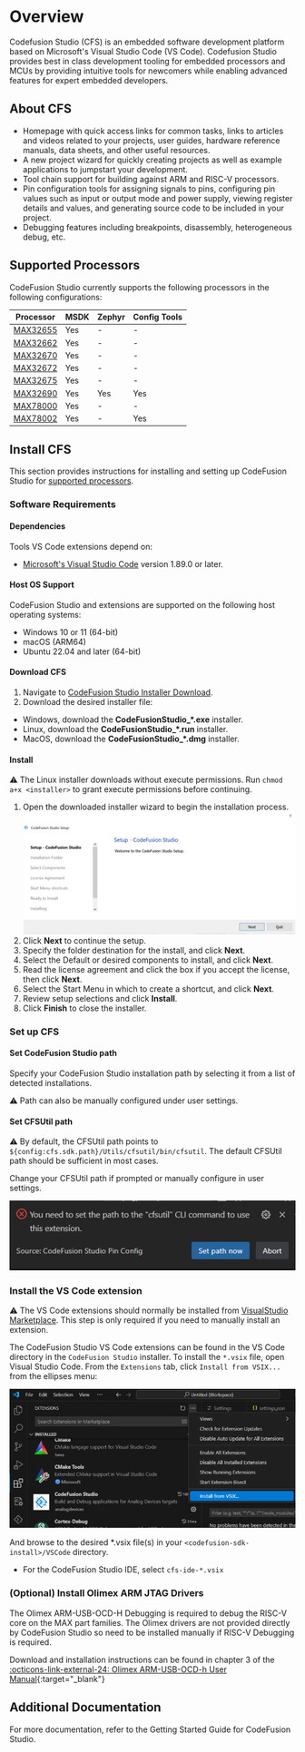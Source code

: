 # Overview

Codefusion Studio (CFS) is an embedded software development platform based on Microsoft's Visual Studio Code (VS Code). Codefusion Studio provides best in class development tooling for embedded processors and MCUs by providing intuitive tools for newcomers while enabling advanced features for expert embedded developers.

## About CFS

- Homepage with quick access links for common tasks, links to articles and videos related to your projects, user guides, hardware reference manuals, data sheets, and other useful resources.
- A new project wizard for quickly creating projects as well as example applications to jumpstart your development.
- Tool chain support for building against ARM and RISC-V processors.
- Pin configuration tools for assigning signals to pins, configuring pin values such as input or output mode and power supply, viewing register details and values, and generating source code to be included in your project.
- Debugging features including breakpoints, disassembly, heterogeneous debug, etc.

## Supported Processors

CodeFusion Studio currently supports the following processors in the following configurations:

| Processor                                                    | MSDK | Zephyr | Config Tools |
| ------------------------------------------------------------ | ---- | ------ | ------------ |
| [MAX32655](https://www.analog.com/en/products/MAX32655.html) | Yes  | -      | -            |
| [MAX32662](https://www.analog.com/en/products/MAX32662.html) | Yes  | -      | -            |
| [MAX32670](https://www.analog.com/en/products/MAX32670.html) | Yes  | -      | -            |
| [MAX32672](https://www.analog.com/en/products/MAX32672.html) | Yes  | -      | -            |
| [MAX32675](https://www.analog.com/en/products/MAX32675.html) | Yes  | -      | -            |
| [MAX32690](https://www.analog.com/en/products/MAX32690.html) | Yes  | Yes    | Yes          |
| [MAX78000](https://www.analog.com/en/products/MAX78000.html) | Yes  | -      | -            |
| [MAX78002](https://www.analog.com/en/products/MAX78002.html) | Yes  | -      | Yes          |

## Install CFS

This section provides instructions for installing and setting up CodeFusion Studio for [supported processors](#supported-processors).

### Software Requirements

#### Dependencies

Tools VS Code extensions depend on:

- [Microsoft's Visual Studio Code](https://code.visualstudio.com/) version 1.89.0 or later.

#### Host OS Support

 CodeFusion Studio and extensions are supported on the following host operating systems:

- Windows 10 or 11 (64-bit)
- macOS (ARM64)
- Ubuntu 22.04 and later (64-bit)

#### Download CFS

1. Navigate to [CodeFusion Studio Installer Download](https://analog.com/CodeFusionStudio).
2. Download the desired installer file:

- Windows, download the **CodeFusionStudio\_\*.exe** installer.
- Linux, download the **CodeFusionStudio\_\*.run** installer.
- MacOS, download the **CodeFusionStudio\_\*.dmg** installer.

#### Install

⚠️
   The Linux installer downloads without execute permissions. Run `chmod a+x <installer>` to grant execute permissions before continuing.

1. Open the downloaded installer wizard to begin the installation process. ![Installer Setup](docs/user-guide/installation/images/installer-setup.png)
2. Click **Next** to continue the setup.
3. Specify the folder destination for the install, and click **Next**.
4. Select the Default or desired components to install, and click **Next**.
5. Read the license agreement and click the box if you accept the license, then click **Next**.
6. Select the Start Menu in which to create a shortcut, and click **Next**.
7. Review setup selections and click **Install**.
8. Click **Finish** to close the installer.

### Set up CFS

#### Set CodeFusion Studio path

Specify your CodeFusion Studio installation path by selecting it from a list of detected installations.

⚠️
  Path can also be manually configured under user settings.

#### Set CFSUtil path

⚠️
  By default, the CFSUtil path points to `${config:cfs.sdk.path}/Utils/cfsutil/bin/cfsutil`.
  The default CFSUtil path should be sufficient in most cases.

Change your CFSUtil path if prompted or manually configure in user settings.

![Set CFS Util Path](docs/user-guide/installation/images/cfs-util-path-notification.png)

### Install the VS Code extension

⚠️
  The VS Code extensions should normally be installed from [VisualStudio Marketplace](https://marketplace.visualstudio.com/items?itemName=AnalogDevices.cfs-ide). This step is only required if you need to manually install an extension.

The CodeFusion Studio VS Code extensions can be found in the VS Code directory in the `CodeFusion Studio` installer.
To install the `*.vsix` file, open Visual Studio Code. From the `Extensions` tab, click `Install from VSIX...`  from the ellipses menu:

![Extension Installation](docs/user-guide/installation/images/extension-installation-dark.png)

And browse to the desired *.vsix file(s) in your `<codefusion-sdk-install>/VSCode` directory.

- For the CodeFusion Studio IDE, select `cfs-ide-*.vsix`

### (Optional) Install Olimex ARM JTAG Drivers

The Olimex ARM-USB-OCD-H Debugging is required to debug the RISC-V core on the MAX part families. The Olimex drivers are not provided directly by CodeFusion Studio so need to be installed manually if RISC-V Debugging is required.

Download and installation instructions can be found in chapter 3 of the [:octicons-link-external-24: Olimex ARM-USB-OCD-h User Manual](https://www.olimex.com/Products/ARM/JTAG/_resources/ARM-USB-OCD_and_OCD_H_manual.pdf){:target="_blank"}

## Additional Documentation

For more documentation, refer to the Getting Started Guide for CodeFusion Studio.
